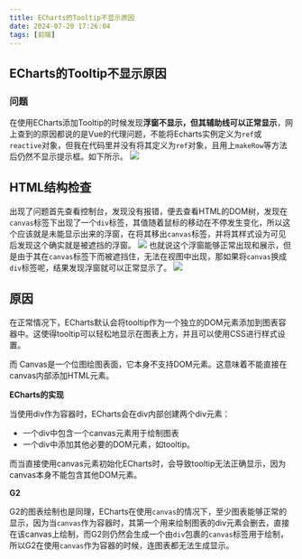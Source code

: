 ```yaml
---
title: ECharts的Tooltip不显示原因
date: 2024-07-20 17:26:04
tags: [前端]
---
```

## ECharts的Tooltip不显示原因

### 问题

在使用ECharts添加Tooltip的时候发现**浮窗不显示，但其辅助线可以正常显示**，网上查到的原因都说的是Vue的代理问题，不能将Echarts实例定义为`ref`或`reactive`对象，但我在代码里并没有将其定义为`ref`对象，且用上`makeRow`等方法后仍然不显示提示框。如下所示。
![](https://images.starnight.top/img/2cf41d75d3cbd1589193ad65bf92960.jpg)

## HTML结构检查

出现了问题首先查看控制台，发现没有报错，便去查看HTML的DOM树，发现在`canvas`标签下出现了一个`div`标签，其值随着鼠标的移动在不停发生变化，所以这个应该就是未能显示出来的浮窗，在将其移出`canvas`标签，并将其样式设为可见后发现这个确实就是被遮挡的浮窗。
![](https://images.starnight.top/img/9c2e2295d21d6782bd932c488f59601.jpg)
也就说这个浮窗能够正常出现和展示，但是由于其在`canvas`标签下而被遮挡住，无法在视图中出现，那如果将`canvas`换成`div`标签呢，结果发现浮窗就可以正常显示了。
![](https://images.starnight.top/img/b1c9690d7154e462f161e1c67fec8b9.jpg)

## 原因

在正常情况下，ECharts默认会将tooltip作为一个独立的DOM元素添加到图表容器中。这使得tooltip可以轻松地显示在图表上方，并且可以使用CSS进行样式设置。

而 Canvas是一个位图绘图表面，它本身不支持DOM元素。这意味着不能直接在canvas内部添加HTML元素。

**ECharts的实现**

当使用div作为容器时，ECharts会在div内部创建两个div元素：

- 一个div中包含一个canvas元素用于绘制图表
- 一个div中添加其他必要的DOM元素，如tooltip。

而当直接使用canvas元素初始化ECharts时，会导致tooltip无法正确显示，因为canvas本身不能包含其他DOM元素。

**G2**

G2的图表绘制也是同理，ECharts在使用`canvas`的情况下，至少图表能够正常的显示，因为当`canvas`作为容器时，其第一个用来绘制图表的div元素会删去，直接在该canvas上绘制，而G2则仍然会生成一个由`div`包裹的`canvas`标签用于绘制，所以G2在使用`canvas`作为容器的时候，连图表都无法生成显示。